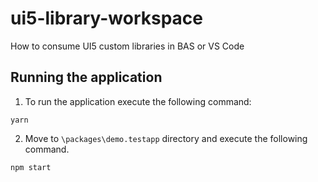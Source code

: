 # ui5-library-workspace
How to consume UI5 custom libraries in BAS or VS Code

## Running the application
1. To run the application execute the following command:

```
yarn
```

2. Move to `\packages\demo.testapp` directory and execute the following command.

```
npm start
```
